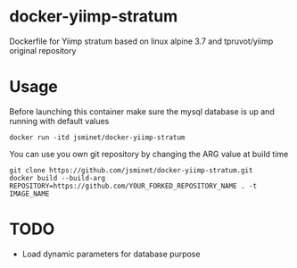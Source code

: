# docker-yiimp-stratum
Dockerfile for Yiimp stratum based on linux alpine 3.7 and tpruvot/yiimp original repository

# Usage
Before launching this container make sure the mysql database is up and running with default values 

```
docker run -itd jsminet/docker-yiimp-stratum
```

You can use you own git repository by changing the ARG value at build time

```
git clone https://github.com/jsminet/docker-yiimp-stratum.git
docker build --build-arg REPOSITORY=https://github.com/YOUR_FORKED_REPOSITORY_NAME . -t IMAGE_NAME
```

# TODO
- Load dynamic parameters for database purpose